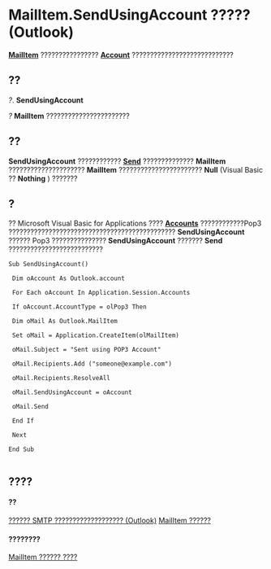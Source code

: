 
# MailItem.SendUsingAccount ????? (Outlook)

 **[MailItem](14197346-05d2-0250-fa4c-4a6b07daf25f.md)** ???????????????? **[Account](f624438c-4e45-2822-18b6-bfe8074a33c0.md)** ????????????????????????????


## ??

 _?_. **SendUsingAccount**

 _?_ **MailItem** ???????????????????????


## ??

 **SendUsingAccount** ???????????? **[Send](78c85013-523e-447b-c47d-2da0705f1fe0.md)** ?????????????? **MailItem** ????????????????????? **MailItem** ??????????????????????? **Null** (Visual Basic ?? **Nothing** ) ???????


## ?

?? Microsoft Visual Basic for Applications ???? **[Accounts](2510b7d7-5062-8ea3-dda4-b544d2882a2b.md)** ????????????Pop3 ?????????????????????????????????????????????? **SendUsingAccount** ?????? Pop3 ??????????????? **SendUsingAccount** ??????? **Send** ??????????????????????????


```
Sub SendUsingAccount() 
 
 Dim oAccount As Outlook.account 
 
 For Each oAccount In Application.Session.Accounts 
 
 If oAccount.AccountType = olPop3 Then 
 
 Dim oMail As Outlook.MailItem 
 
 Set oMail = Application.CreateItem(olMailItem) 
 
 oMail.Subject = "Sent using POP3 Account" 
 
 oMail.Recipients.Add ("someone@example.com") 
 
 oMail.Recipients.ResolveAll 
 
 oMail.SendUsingAccount = oAccount 
 
 oMail.Send 
 
 End If 
 
 Next 
 
End Sub 
 

```


## ????


#### ??


[?????? SMTP ??????????????????? (Outlook)](5e5f707d-8771-bd5f-945b-58537732d99a.md)
[MailItem ??????](14197346-05d2-0250-fa4c-4a6b07daf25f.md)
#### ????????


[MailItem ?????? ????](http://msdn.microsoft.com/library/1094d7df-ee80-a4b0-5a21-db2979506e6b%28Office.15%29.aspx)